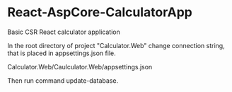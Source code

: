 # React-AspCore-CalculatorApp
Basic CSR React calculator application

In the root directory of project "Calculator.Web" change connection string, that is placed in appsettings.json file.

Calculator.Web/Caulculator.Web/appsettings.json

Then run command update-database.


